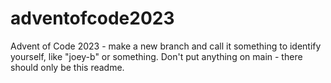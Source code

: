 # adventofcode2023
Advent of Code 2023 - make a new branch and call it something to identify yourself, like "joey-b" or something. Don't put anything on main - there should only be this readme.
